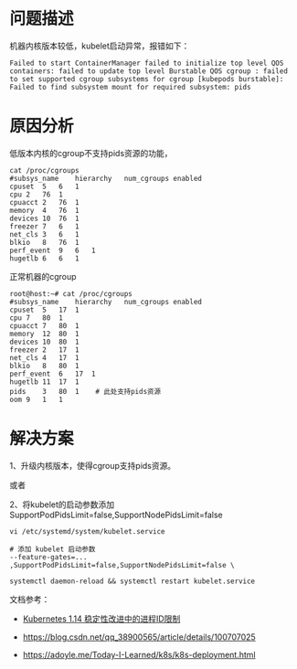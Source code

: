 # 问题描述

机器内核版本较低，kubelet启动异常，报错如下：

```
Failed to start ContainerManager failed to initialize top level QOS containers: failed to update top level Burstable QOS cgroup : failed to set supported cgroup subsystems for cgroup [kubepods burstable]: Failed to find subsystem mount for required subsystem: pids
```

# 原因分析

低版本内核的cgroup不支持pids资源的功能，


```
cat /proc/cgroups
#subsys_name	hierarchy	num_cgroups	enabled
cpuset	5	6	1
cpu	2	76	1
cpuacct	2	76	1
memory	4	76	1
devices	10	76	1
freezer	7	6	1
net_cls	3	6	1
blkio	8	76	1
perf_event	9	6	1
hugetlb	6	6	1
```

正常机器的cgroup

```
root@host:~# cat /proc/cgroups
#subsys_name	hierarchy	num_cgroups	enabled
cpuset	5	17	1
cpu	7	80	1
cpuacct	7	80	1
memory	12	80	1
devices	10	80	1
freezer	2	17	1
net_cls	4	17	1
blkio	8	80	1
perf_event	6	17	1
hugetlb	11	17	1
pids	3	80	1    # 此处支持pids资源
oom	9	1	1
```

# 解决方案

1、升级内核版本，使得cgroup支持pids资源。

或者

2、将kubelet的启动参数添加 SupportPodPidsLimit=false,SupportNodePidsLimit=false

```
vi /etc/systemd/system/kubelet.service

# 添加 kubelet 启动参数 
--feature-gates=... ,SupportPodPidsLimit=false,SupportNodePidsLimit=false \

systemctl daemon-reload && systemctl restart kubelet.service
```


文档参考：
- [Kubernetes 1.14 稳定性改进中的进程ID限制](https://kubernetes.io/zh/blog/2019/04/15/kubernetes-1.14-%E7%A8%B3%E5%AE%9A%E6%80%A7%E6%94%B9%E8%BF%9B%E4%B8%AD%E7%9A%84%E8%BF%9B%E7%A8%8Bid%E9%99%90%E5%88%B6/)

- https://blog.csdn.net/qq_38900565/article/details/100707025

- https://adoyle.me/Today-I-Learned/k8s/k8s-deployment.html